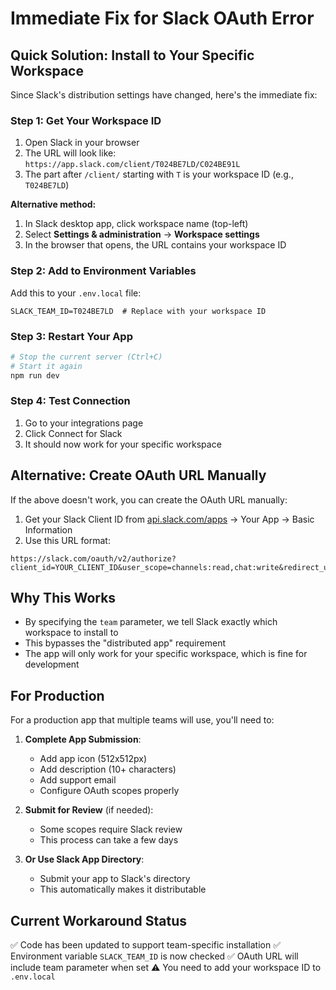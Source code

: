 # Immediate Fix for Slack OAuth Error

## Quick Solution: Install to Your Specific Workspace

Since Slack's distribution settings have changed, here's the immediate fix:

### Step 1: Get Your Workspace ID

1. Open Slack in your browser
2. The URL will look like: `https://app.slack.com/client/T024BE7LD/C024BE91L`
3. The part after `/client/` starting with `T` is your workspace ID (e.g., `T024BE7LD`)

**Alternative method:**
1. In Slack desktop app, click workspace name (top-left)
2. Select **Settings & administration** → **Workspace settings**
3. In the browser that opens, the URL contains your workspace ID

### Step 2: Add to Environment Variables

Add this to your `.env.local` file:
```env
SLACK_TEAM_ID=T024BE7LD  # Replace with your workspace ID
```

### Step 3: Restart Your App

```bash
# Stop the current server (Ctrl+C)
# Start it again
npm run dev
```

### Step 4: Test Connection

1. Go to your integrations page
2. Click Connect for Slack
3. It should now work for your specific workspace

## Alternative: Create OAuth URL Manually

If the above doesn't work, you can create the OAuth URL manually:

1. Get your Slack Client ID from [api.slack.com/apps](https://api.slack.com/apps) → Your App → Basic Information
2. Use this URL format:
```
https://slack.com/oauth/v2/authorize?client_id=YOUR_CLIENT_ID&user_scope=channels:read,chat:write&redirect_uri=YOUR_CALLBACK_URL&team=YOUR_TEAM_ID
```

## Why This Works

- By specifying the `team` parameter, we tell Slack exactly which workspace to install to
- This bypasses the "distributed app" requirement
- The app will only work for your specific workspace, which is fine for development

## For Production

For a production app that multiple teams will use, you'll need to:

1. **Complete App Submission**:
   - Add app icon (512x512px)
   - Add description (10+ characters)
   - Add support email
   - Configure OAuth scopes properly

2. **Submit for Review** (if needed):
   - Some scopes require Slack review
   - This process can take a few days

3. **Or Use Slack App Directory**:
   - Submit your app to Slack's directory
   - This automatically makes it distributable

## Current Workaround Status

✅ Code has been updated to support team-specific installation
✅ Environment variable `SLACK_TEAM_ID` is now checked
✅ OAuth URL will include team parameter when set
⚠️ You need to add your workspace ID to `.env.local`